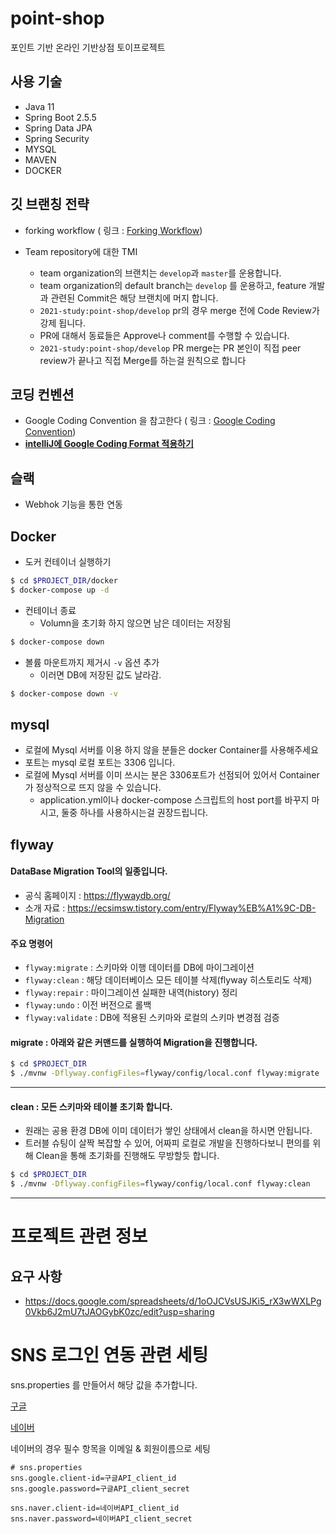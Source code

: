 # point-shop

포인트 기반 온라인 기반상점 토이프로젝트

## 사용 기술

* Java 11
* Spring Boot 2.5.5
* Spring Data JPA
* Spring Security
* MYSQL
* MAVEN
* DOCKER

## 깃 브랜칭 전략

* forking workflow   (
  링크 : [Forking Workflow](https://gmlwjd9405.github.io/2017/10/28/how-to-collaborate-on-GitHub-2.html))

* Team repository에 대한 TMI
    * team organization의 브랜치는 ```develop```과 ```master```를 운용합니다.
    * team organization의 default branch는 ```develop``` 를 운용하고, feature 개발과 관련된 Commit은 해당 브랜치에 머지 합니다.
    * ```2021-study:point-shop/develop``` pr의 경우 merge 전에 Code Review가 강제 됩니다.
    * PR에 대해서 동료들은 Approve나 comment를 수행할 수 있습니다.
    * ```2021-study:point-shop/develop``` PR merge는 PR 본인이 직접 peer review가 끝나고 직접 Merge를 하는걸 원칙으로 합니다

## 코딩 컨벤션

* Google Coding Convention 을 참고한다 ( 링크 : [Google Coding Convention](https://google.github.io/styleguide/javaguide.html))
* **[intelliJ에 Google Coding Format 적용하기](https://github.com/2021-study/point-shop/wiki/IntelliJ-Google-Code-Style-%EC%A0%81%EC%9A%A9-%EB%B0%A9%EB%B2%95)**

## 슬랙

* Webhok 기능을 통한 연동


## Docker

* 도커 컨테이너 실행하기
```bash
$ cd $PROJECT_DIR/docker
$ docker-compose up -d
```

* 컨테이너 종료
  * Volumn을 초기화 하지 않으면 남은 데이터는 저장됨

```bash
$ docker-compose down
```
* 볼륨 마운트까지 제거시 ```-v``` 옵션 추가
  * 이러면 DB에 저장된 값도 날라감.

```bash
$ docker-compose down -v
```

## mysql
* 로컬에 Mysql 서버를 이용 하지 않을 분들은 docker Container를 사용해주세요
* 포트는 mysql 로컬 포트는 3306 입니다.
* 로컬에 Mysql 서버를 이미 쓰시는 분은 3306포트가 선점되어 있어서 Container가 정상적으로 뜨지 않을 수 있습니다.
  * application.yml이나 docker-compose 스크립트의 host port를 바꾸지 마시고, 둘중 하나를 사용하시는걸 권장드립니다.


## flyway

#### DataBase Migration Tool의 일종입니다.
* 공식 홈페이지 : https://flywaydb.org/
* 소개 자료 : https://ecsimsw.tistory.com/entry/Flyway%EB%A1%9C-DB-Migration

#### 주요 명령어
* ```flyway:migrate``` : 스키마와 이행 데이터를 DB에 마이그레이션
* ```flyway:clean``` : 해당 데이터베이스 모든 테이블 삭제(flyway 히스토리도 삭제) 
* ```flyway:repair``` : 마이그레이션 실패한 내역(history) 정리
* ```flyway:undo``` : 이전 버전으로 롤백
* ```flyway:validate``` : DB에 적용된 스키마와 로컬의 스키마 변경점 검증

#### migrate : 아래와 같은 커맨드를 실행하여 Migration을 진행합니다.
```bash
$ cd $PROJECT_DIR
$ ./mvnw -Dflyway.configFiles=flyway/config/local.conf flyway:migrate
```
-------

#### clean : 모든 스키마와 테이블 초기화 합니다.
* 원래는 공용 환경 DB에 이미 데이터가 쌓인 상태에서 clean을 하시면 안됩니다.
* 트러블 슈팅이 살짝 복잡할 수 있어, 어짜피 로컬로 개발을 진행하다보니 편의를 위해 Clean을 통해 초기화를 진행해도 무방할듯 합니다.

```bash
$ cd $PROJECT_DIR
$ ./mvnw -Dflyway.configFiles=flyway/config/local.conf flyway:clean
```
-------

# 프로젝트 관련 정보 
## 요구 사항
* https://docs.google.com/spreadsheets/d/1oOJCVsUSJKi5_rX3wWXLPg0Vkb6J2mU7tJAOGybK0zc/edit?usp=sharing


# SNS 로그인 연동 관련 세팅

sns.properties 를 만들어서 해당 값을 추가합니다.

[구글](https://www.google.com/search?q=spring+security+google+login+%EC%84%B8%ED%8C%85&oq=spring+security+google+login+%EC%84%B8%ED%8C%85&aqs=chrome..69i57j0i30l2j0i8i30l2&sourceid=chrome&ie=UTF-8)

[네이버](https://developers.naver.com/docs/common/openapiguide/appregister.md)

네이버의 경우 필수 항목을 이메일 & 회원이름으로 세팅

```text
# sns.properties
sns.google.client-id=구글API_client_id
sns.google.password=구글API_client_secret

sns.naver.client-id=네이버API_client_id
sns.naver.password=네이버API_client_secret
```